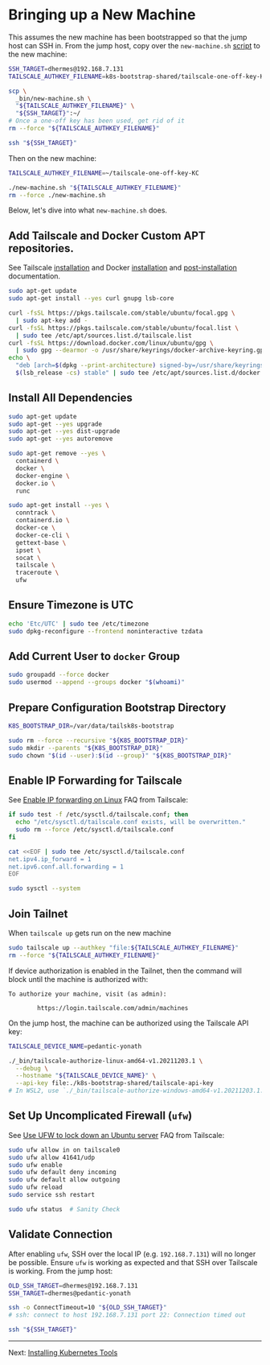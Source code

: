 # Bringing up a New Machine

This assumes the new machine has been bootstrapped so that the jump host
can SSH in. From the jump host, copy over the `new-machine.sh` [script][4] to
the new machine:

```bash
SSH_TARGET=dhermes@192.168.7.131
TAILSCALE_AUTHKEY_FILENAME=k8s-bootstrap-shared/tailscale-one-off-key-KC

scp \
  _bin/new-machine.sh \
  "${TAILSCALE_AUTHKEY_FILENAME}" \
  "${SSH_TARGET}":~/
# Once a one-off key has been used, get rid of it
rm --force "${TAILSCALE_AUTHKEY_FILENAME}"

ssh "${SSH_TARGET}"
```

Then on the new machine:

```bash
TAILSCALE_AUTHKEY_FILENAME=~/tailscale-one-off-key-KC

./new-machine.sh "${TAILSCALE_AUTHKEY_FILENAME}"
rm --force ./new-machine.sh
```

Below, let's dive into what `new-machine.sh` does.

## Add Tailscale and Docker Custom APT repositories.

See Tailscale [installation][1] and Docker [installation][2] and
[post-installation][3] documentation.

```bash
sudo apt-get update
sudo apt-get install --yes curl gnupg lsb-core

curl -fsSL https://pkgs.tailscale.com/stable/ubuntu/focal.gpg \
  | sudo apt-key add -
curl -fsSL https://pkgs.tailscale.com/stable/ubuntu/focal.list \
  | sudo tee /etc/apt/sources.list.d/tailscale.list
curl -fsSL https://download.docker.com/linux/ubuntu/gpg \
  | sudo gpg --dearmor -o /usr/share/keyrings/docker-archive-keyring.gpg
echo \
  "deb [arch=$(dpkg --print-architecture) signed-by=/usr/share/keyrings/docker-archive-keyring.gpg] https://download.docker.com/linux/ubuntu \
  $(lsb_release -cs) stable" | sudo tee /etc/apt/sources.list.d/docker.list > /dev/null
```

## Install All Dependencies

```bash
sudo apt-get update
sudo apt-get --yes upgrade
sudo apt-get --yes dist-upgrade
sudo apt-get --yes autoremove

sudo apt-get remove --yes \
  containerd \
  docker \
  docker-engine \
  docker.io \
  runc

sudo apt-get install --yes \
  conntrack \
  containerd.io \
  docker-ce \
  docker-ce-cli \
  gettext-base \
  ipset \
  socat \
  tailscale \
  traceroute \
  ufw
```

## Ensure Timezone is UTC

```bash
echo 'Etc/UTC' | sudo tee /etc/timezone
sudo dpkg-reconfigure --frontend noninteractive tzdata
```

## Add Current User to `docker` Group

```bash
sudo groupadd --force docker
sudo usermod --append --groups docker "$(whoami)"
```

## Prepare Configuration Bootstrap Directory

```bash
K8S_BOOTSTRAP_DIR=/var/data/tailsk8s-bootstrap

sudo rm --force --recursive "${K8S_BOOTSTRAP_DIR}"
sudo mkdir --parents "${K8S_BOOTSTRAP_DIR}"
sudo chown "$(id --user):$(id --group)" "${K8S_BOOTSTRAP_DIR}"
```

## Enable IP Forwarding for Tailscale

See [Enable IP forwarding on Linux][5] FAQ from Tailscale:

```bash
if sudo test -f /etc/sysctl.d/tailscale.conf; then
  echo "/etc/sysctl.d/tailscale.conf exists, will be overwritten."
  sudo rm --force /etc/sysctl.d/tailscale.conf
fi

cat <<EOF | sudo tee /etc/sysctl.d/tailscale.conf
net.ipv4.ip_forward = 1
net.ipv6.conf.all.forwarding = 1
EOF

sudo sysctl --system
```

## Join Tailnet

When `tailscale up` gets run on the new machine

```bash
sudo tailscale up --authkey "file:${TAILSCALE_AUTHKEY_FILENAME}"
rm --force "${TAILSCALE_AUTHKEY_FILENAME}"
```

If device authorization is enabled in the Tailnet, then the command will block
until the machine is authorized with:

```
To authorize your machine, visit (as admin):

        https://login.tailscale.com/admin/machines
```

On the jump host, the machine can be authorized using the Tailscale API key:

```bash
TAILSCALE_DEVICE_NAME=pedantic-yonath

./_bin/tailscale-authorize-linux-amd64-v1.20211203.1 \
  --debug \
  --hostname "${TAILSCALE_DEVICE_NAME}" \
  --api-key file:./k8s-bootstrap-shared/tailscale-api-key
# In WSL2, use `./_bin/tailscale-authorize-windows-amd64-v1.20211203.1.exe`
```

## Set Up Uncomplicated Firewall (`ufw`)

See [Use UFW to lock down an Ubuntu server][6] FAQ from Tailscale:

```bash
sudo ufw allow in on tailscale0
sudo ufw allow 41641/udp
sudo ufw enable
sudo ufw default deny incoming
sudo ufw default allow outgoing
sudo ufw reload
sudo service ssh restart

sudo ufw status  # Sanity Check
```

## Validate Connection

After enabling `ufw`, SSH over the local IP (e.g. `192.168.7.131`) will no
longer be possible. Ensure `ufw` is working as expected and that SSH over
Tailscale is working. From the jump host:

```bash
OLD_SSH_TARGET=dhermes@192.168.7.131
SSH_TARGET=dhermes@pedantic-yonath

ssh -o ConnectTimeout=10 "${OLD_SSH_TARGET}"
# ssh: connect to host 192.168.7.131 port 22: Connection timed out

ssh "${SSH_TARGET}"
```

---

Next: [Installing Kubernetes Tools][7]

[1]: https://tailscale.com/download/linux/ubuntu-2004
[2]: https://docs.docker.com/engine/install/ubuntu/
[3]: https://docs.docker.com/engine/install/linux-postinstall/
[4]: _bin/new-machine.sh
[5]: https://tailscale.com/kb/1104/enable-ip-forwarding/
[6]: https://tailscale.com/kb/1077/secure-server-ubuntu-18-04/
[7]: 06-install-k8s.md
